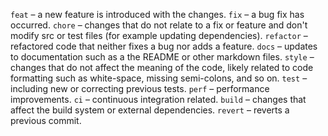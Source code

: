 `feat` – a new feature is introduced with the changes.
`fix` – a bug fix has occurred.
`chore` – changes that do not relate to a fix or feature and don't modify src or test files (for example updating dependencies).
`refactor` – refactored code that neither fixes a bug nor adds a feature.
`docs` – updates to documentation such as a the README or other markdown files.
`style` – changes that do not affect the meaning of the code, likely related to code formatting such as white-space, missing semi-colons, and so on.
`test` – including new or correcting previous tests.
`perf` – performance improvements.
`ci` – continuous integration related.
`build` – changes that affect the build system or external dependencies.
`revert` – reverts a previous commit.   